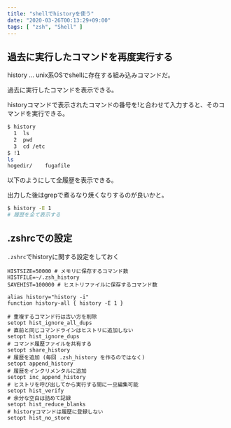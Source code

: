 ```yaml
---
title: "shellでhistoryを使う"
date: "2020-03-26T00:13:29+09:00"
tags: [ "zsh", "Shell" ]
---
```


## 過去に実行したコマンドを再度実行する

history ... unix系OSでshellに存在する組み込みコマンドだ。

過去に実行したコマンドを表示できる。

historyコマンドで表示されたコマンドの番号を!と合わせて入力すると、そのコマンドを実行できる。

```sh
$ history
  1  ls
  2  pwd
  3  cd /etc
$ !1
ls
hogedir/    fugafile
```

以下のようにして全履歴を表示できる。

出力した後はgrepで煮るなり焼くなりするのが良いかと。

```sh
$ history -E 1
# 履歴を全て表示する
```

## .zshrcでの設定

`.zshrc`でhistoryに関する設定をしておく

```.zshrc
HISTSIZE=50000 # メモリに保存するコマンド数
HISTFILE=~/.zsh_history
SAVEHIST=100000 # ヒストリファイルに保存するコマンド数

alias history="history -i"
function history-all { history -E 1 }

# 重複するコマンド行は古い方を削除
setopt hist_ignore_all_dups
# 直前と同じコマンドラインはヒストリに追加しない
setopt hist_ignore_dups
# コマンド履歴ファイルを共有する
setopt share_history
# 履歴を追加 (毎回 .zsh_history を作るのではなく)
setopt append_history
# 履歴をインクリメンタルに追加
setopt inc_append_history
# ヒストリを呼び出してから実行する間に一旦編集可能
setopt hist_verify
# 余分な空白は詰めて記録
setopt hist_reduce_blanks
# historyコマンドは履歴に登録しない
setopt hist_no_store
```
